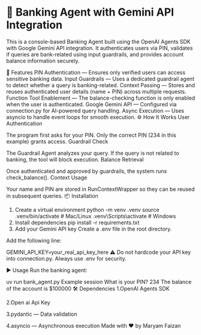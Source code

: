 # 🏦 Banking Agent with Gemini API Integration

This is a console-based Banking Agent built using the OpenAI Agents SDK with Google Gemini API integration.
It authenticates users via PIN, validates if queries are bank-related using input guardrails, and provides account balance information securely.

🚀 Features
PIN Authentication — Ensures only verified users can access sensitive banking data.
Input Guardrails — Uses a dedicated guardrail agent to detect whether a query is banking-related.
Context Passing — Stores and reuses authenticated user details (name + PIN) across multiple requests.
Function Tool Enablement — The balance-checking function is only enabled when the user is authenticated.
Google Gemini API — Configured via connection.py for AI-powered query handling.
Async Execution — Uses asyncio to handle event loops for smooth execution.
⚙️ How It Works
User Authentication

The program first asks for your PIN.
Only the correct PIN (234 in this example) grants access.
Guardrail Check

The Guardrail Agent analyzes your query.
If the query is not related to banking, the tool will block execution.
Balance Retrieval

Once authenticated and approved by guardrails, the system runs check_balance().
Context Usage

Your name and PIN are stored in RunContextWrapper so they can be reused in subsequent queries.
📦 Installation

1. Create a virtual environment
python -m venv .venv
source .venv/bin/activate   # Mac/Linux
.venv\Scripts\activate      # Windows
1. Install dependencies
pip install -r requirements.txt
1. Add your Gemini API key
Create a .env file in the root directory.

Add the following line:

GEMINI_API_KEY=your_real_api_key_here
⚠️ Do not hardcode your API key into connection.py. Always use .env for security.

▶️ Usage
Run the banking agent:

uv run bank_agent.py
Example session
What is your PIN? 234
The balance of the account is $100000
🛠 Dependencies
1.OpenAI Agents SDK

2.Open ai Api Key

3.pydantic — Data validation

4.asyncio — Asynchronous execution
Made with ❤ by Maryam Faizan
